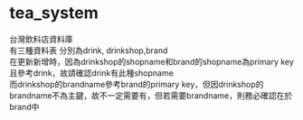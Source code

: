 # tea_system
台灣飲料店資料庫  
有三種資料表 分別為drink, drinkshop,brand  
在更新新增時，因為drinkshop的shopname和brand的shopname為primary key且參考drink，故請確認drink有此種shopname  
而drinkshop的brandname參考brand的primary key，但因drinkshop的brandname不為主鍵，故不一定需要有，但若需要brandname，則務必確認在於brand中  
